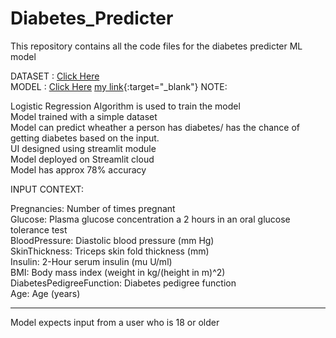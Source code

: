 # Diabetes_Predicter
This repository contains all the code files for the diabetes predicter ML model



DATASET : <a href="https://www.dropbox.com/s/uh7o7uyeghqkhoy/diabetes.csv?dl=0" target="_blank" rel="noopener noreferrer">Click Here</a><br>
MODEL   : <a href="https://sanjay-906-diabetes-predictor-deployed-ui-fbxqyx.streamlitapp.com" target="_blank" rel="noopener noreferrer">Click Here</a>
[my link](https://sanjay-906-diabetes-predictor-deployed-ui-fbxqyx.streamlitapp.com){:target="_blank"}
NOTE:

Logistic Regression Algorithm is used to train the model<br>
Model trained with a simple dataset<br>
Model can predict wheather a person has diabetes/ has the chance of getting diabetes based on the input.<br>
UI designed using streamlit module<br>
Model deployed on Streamlit cloud<br>
Model has approx 78% accuracy<br>

INPUT CONTEXT:

Pregnancies: Number of times pregnant<br>
Glucose: Plasma glucose concentration a 2 hours in an oral glucose tolerance test<br>
BloodPressure: Diastolic blood pressure (mm Hg)<br>
SkinThickness: Triceps skin fold thickness (mm)<br>
Insulin: 2-Hour serum insulin (mu U/ml)<br>
BMI: Body mass index (weight in kg/(height in m)^2)<br>
DiabetesPedigreeFunction: Diabetes pedigree function<br>
Age: Age (years)<br>


----------------------------------------

Model expects input from a user who is 18 or older
